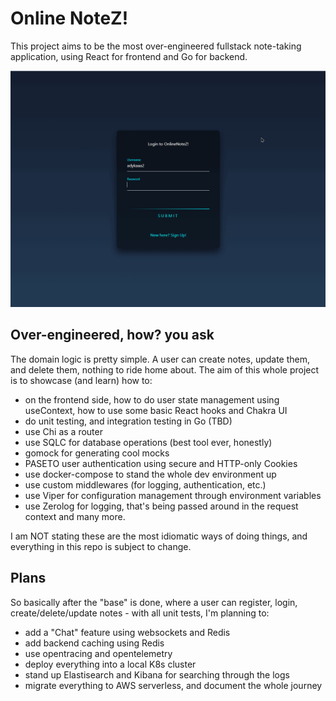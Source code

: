 # Online NoteZ!

This project aims to be the most over-engineered fullstack note-taking application, using React for frontend and Go for backend.

![](https://github.com/adykaaa/online-notes/blob/main/web/public/onlinenotes.gif)

## Over-engineered, how? you ask
The domain logic is pretty simple. A user can create notes, update them, and delete them, nothing to ride home about. The aim of this whole project is to showcase (and learn) how to:
- on the frontend side, how to do user state management using useContext, how to use some basic React hooks and Chakra UI
- do unit testing, and integration testing in Go (TBD)
- use Chi as a router
- use SQLC for database operations (best tool ever, honestly)
- gomock for generating cool mocks
- PASETO user authentication using secure and HTTP-only Cookies
- use docker-compose to stand the whole dev environment up
- use custom middlewares (for logging, authentication, etc.)
- use Viper for configuration management through environment variables
- use Zerolog for logging, that's being passed around in the request context
and many more. 

I am NOT stating these are the most idiomatic ways of doing things, and everything in this repo is subject to change.

## Plans

So basically after the "base" is done, where a user can register, login, create/delete/update notes - with all unit tests, I'm planning to:
- add a "Chat" feature using websockets and Redis
- add backend caching using Redis
- use opentracing and opentelemetry
- deploy everything into a local K8s cluster
- stand up Elastisearch and Kibana for searching through the logs
- migrate everything to AWS serverless, and document the whole journey

